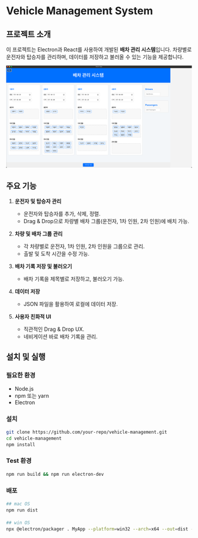 # Vehicle Management System

## 프로젝트 소개

이 프로젝트는 Electron과 React를 사용하여 개발된 **배차 관리 시스템**입니다. 차량별로 운전자와 탑승자를 관리하며, 데이터를 저장하고 불러올 수 있는 기능을 제공합니다.

![image](./image/dashboard.png)

## 주요 기능

1. **운전자 및 탑승자 관리**

   - 운전자와 탑승자를 추가, 삭제, 정렬.
   - Drag & Drop으로 차량별 배차 그룹(운전자, 1차 인원, 2차 인원)에 배치 가능.

2. **차량 및 배차 그룹 관리**

   - 각 차량별로 운전자, 1차 인원, 2차 인원을 그룹으로 관리.
   - 출발 및 도착 시간을 수정 가능.

3. **배차 기록 저장 및 불러오기**

   - 배차 기록을 제목별로 저장하고, 불러오기 가능.

4. **데이터 저장**

   - JSON 파일을 활용하여 로컬에 데이터 저장.

5. **사용자 친화적 UI**
   - 직관적인 Drag & Drop UX.
   - 네비게이션 바로 배차 기록을 관리.

## 설치 및 실행

### 필요한 환경

- Node.js
- npm 또는 yarn
- Electron

### 설치

```bash
git clone https://github.com/your-repo/vehicle-management.git
cd vehicle-management
npm install
```

### Test 환경

```bash
npm run build && npm run electron-dev
```

### 배포

```bash
## mac OS
npm run dist

## win OS
npx @electron/packager . MyApp --platform=win32 --arch=x64 --out=dist --overwrite

```
